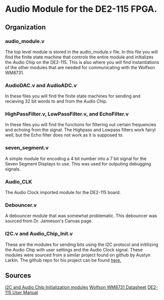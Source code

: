 # Audio Module for the DE2-115 FPGA.

## Organization

### audio_module.v

The top level module is stored in the audio_module.v file. In this file you will find the finite state machine that controls the entire module and initializes the Audio Chip on the DE2-115. This is also where you will find instantiations of the other modules that are needed for communicating with the Wolfson WM8731. 

### AudioDAC.v and AudioADC.v

In these files you will find the finite state machines for sending and recieving 32 bit words to and from the Audio Chip.

### HighPassFilter.v, LowPassFilter.v, and EchoFilter.v

In these files you will find the functions for filtering out certain frequencies and echoing from the signal. The Highpass and Lowpass filters work fairyl well, but the Echo filter does not work as it is supposed to.

### seven_segment.v

A simple module for encoding a 4 bit number into a 7 bit signal for the Seven Segment Displays to use. This was used for outputing debugging signals.

### Audio_CLK

The Audio Clock imported module for the DE2-115 board.

### Debouncer.v

A debouncer module that was somewhat problematic. This debouncer was sourced from Dr. Jamieson's Canvas page.

### I2C.v and Audio_Chip_Init.v

These are the modules for sending bits using the I2C protocol and initilizing the Audio Chip with user settings and the Audio Clock signal. These modules were sourced from a similar project found on github by Austyn Larkin. The github repo for his project can be found [here.](https://github.com/Reenforcements/VerilogDE2115AudioFilters)

## Sources

[I2C and Audio Chip Initialization modules](https://github.com/Reenforcements/VerilogDE2115AudioFilters)
[Wolfson WM8731 Datasheet](http://cdn.sparkfun.com/datasheets/Dev/Arduino/Shields/WolfsonWM8731.pdf)
[DE2-115 User Manual](http://www.terasic.com.tw/attachment/archive/502/DE2_115_User_manual.pdf)
